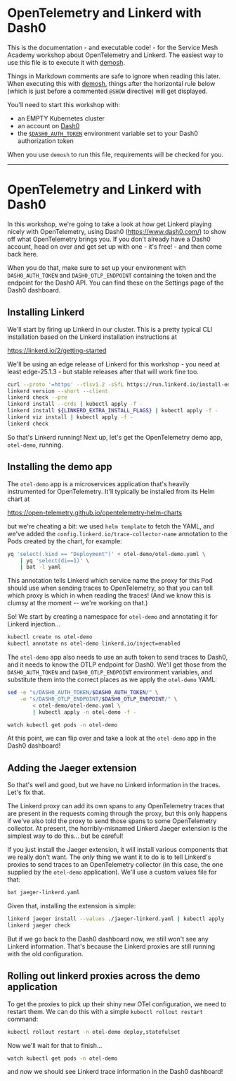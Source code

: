 <!--
SPDX-FileCopyrightText: 2024 Buoyant Inc.
SPDX-License-Identifier: Apache-2.0

SMA-Description: OpenTelemetry and Linkerd with Dash0
-->

# OpenTelemetry and Linkerd with Dash0

This is the documentation - and executable code! - for the Service Mesh
Academy workshop about OpenTelemetry and Linkerd. The easiest way to use this
file is to execute it with [demosh].

Things in Markdown comments are safe to ignore when reading this later. When
executing this with [demosh], things after the horizontal rule below (which is
just before a commented `@SHOW` directive) will get displayed.

[demosh]: https://github.com/BuoyantIO/demosh

You'll need to start this workshop with:
* an EMPTY Kubernetes cluster
* an account on [Dash0](https://www.dash0.com/sign-up)
* the [`$DASH0_AUTH_TOKEN`](https://www.dash0.com/documentation/dash0/key-concepts/auth-tokens) environment variable set to your Dash0 authorization token

When you use `demosh` to run this file, requirements will be checked for you.

<!-- set -e >
<!-- @import demosh/check-requirements.sh -->

<!-- @start_livecast -->

---

<!-- @SHOW -->

# OpenTelemetry and Linkerd with Dash0

In this workshop, we're going to take a look at how get Linkerd playing nicely
with OpenTelemetry, using Dash0 (<https://www.dash0.com/>) to show off what
OpenTelemetry brings you. If you don't already have a Dash0 account, head on
over and get set up with one - it's free! - and then come back here.

When you do that, make sure to set up your environment with `DASH0_AUTH_TOKEN`
and `DASH0_OTLP_ENDPOINT` containing the token and the endpoint for the Dash0
API. You can find these on the Settings page of the Dash0 dashboard.

<!-- @wait_clear -->

## Installing Linkerd

We'll start by firing up Linkerd in our cluster. This is a pretty typical CLI
installation based on the Linkerd installation instructions at

<https://linkerd.io/2/getting-started>

We'll be using an edge release of Linkerd for this workshop - you need at
least edge-25.1.3 - but stable releases after that will work fine too.

```bash
curl --proto '=https' --tlsv1.2 -sSfL https://run.linkerd.io/install-edge | sh
linkerd version --short --client
linkerd check --pre
linkerd install --crds | kubectl apply -f -
linkerd install ${LINKERD_EXTRA_INSTALL_FLAGS} | kubectl apply -f -
linkerd viz install | kubectl apply -f -
linkerd check
```

So that's Linkerd running! Next up, let's get the OpenTelemetry demo app,
`otel-demo`, running.

<!-- @wait_clear -->

## Installing the demo app

The `otel-demo` app is a microservices application that's heavily instrumented
for OpenTelemetry. It'll typically be installed from its Helm chart at

<https://open-telemetry.github.io/opentelemetry-helm-charts>

but we're cheating a bit: we used `helm template` to fetch the YAML, and we've
added the `config.linkerd.io/trace-collector-name` annotation to the Pods
created by the chart, for example:

```bash
yq 'select(.kind == "Deployment")' < otel-demo/otel-demo.yaml \
    | yq 'select(di==1)' \
    | bat -l yaml
```

This annotation tells Linkerd which service name the proxy for this Pod should
use when sending traces to OpenTelemetry, so that you can tell which proxy is
which in when reading the traces! (And we know this is clumsy at the moment --
we're working on that.)

<!-- @wait -->

So! We start by creating a namespace for `otel-demo` and annotating it for
Linkerd injection...

```bash
kubectl create ns otel-demo
kubectl annotate ns otel-demo linkerd.io/inject=enabled
```

The `otel-demo` app also needs to use an auth token to send traces to Dash0,
and it needs to know the OTLP endpoint for Dash0. We'll get those from the
`DASH0_AUTH_TOKEN` and `DASH0_OTLP_ENDPOINT` environment variables, and
substitute them into the correct places as we apply the `otel-demo` YAML:

```bash
sed -e "s/DASH0_AUTH_TOKEN/$DASH0_AUTH_TOKEN/" \
    -e "s/DASH0_OTLP_ENDPOINT/$DASH0_OTLP_ENDPOINT/" \
        < otel-demo/otel-demo.yaml \
        | kubectl apply -n otel-demo -f -

watch kubectl get pods -n otel-demo
```

<!-- @clear -->

At this point, we can flip over and take a look at the `otel-demo` app in the
Dash0 dashboard!

<!-- @wait_clear -->

## Adding the Jaeger extension

So that's well and good, but we have no Linkerd information in the traces.
Let's fix that.

The Linkerd proxy can add its own spans to any OpenTelemetry traces that are
present in the requests coming through the proxy, but this only happens if
we've also told the proxy to send those spans to some OpenTelemetry collector.
At present, the horribly-misnamed Linkerd Jaeger extension is the simplest way
to do this... but be careful!

If you just install the Jaeger extension, it will install various components
that we really don't want. The _only_ thing we want it to do is to tell
Linkerd's proxies to send traces to an OpenTelemetry collector (in this case,
the one supplied by the `otel-demo` application). We'll use a custom values
file for that:

```bash
bat jaeger-linkerd.yaml
```

Given that, installing the extension is simple:

```bash
linkerd jaeger install --values ./jaeger-linkerd.yaml | kubectl apply -f -
linkerd jaeger check
```

But if we go back to the Dash0 dashboard now, we still won't see any Linkerd
information. That's because the Linkerd proxies are still running with the old
configuration.

<!-- @wait_clear -->

## Rolling out linkerd proxies across the demo application

To get the proxies to pick up their shiny new OTel configuration, we need to
restart them. We can do this with a simple `kubectl rollout restart` command:

```bash
kubectl rollout restart -n otel-demo deploy,statefulset
```

Now we'll wait for that to finish...

```bash
watch kubectl get pods -n otel-demo
```

and _now_ we should see Linkerd trace information in the Dash0 dashboard!

<!-- @wait_clear -->
<!-- @show_slides -->
